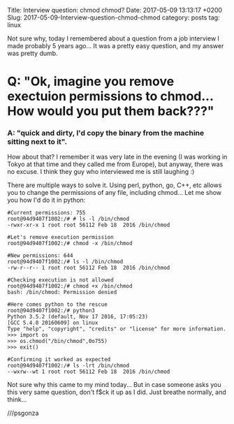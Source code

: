 Title: Interview question: chmod chmod?
Date: 2017-05-09 13:13:17 +0200
Slug: 2017-05-09-Interview-question-chmod-chmod
category: posts
tag: linux

Not sure why, today I remembered about a question from a job interview I made probably 5 years ago... It was a pretty easy question, and my answer was pretty dumb.

# Q: "Ok, imagine you remove exectuion permissions to chmod... How would you put them back???" 

### A: "quick and dirty, I'd copy the binary from the machine sitting next to it". 

How about that? I remember it was very late in the evening (I was working in Tokyo at that time and they called me from Europe), but anyway, there was no excuse. I think they guy who interviewed me is still laughing :)

There are multiple ways to solve it. Using perl, python, go, C++, etc allows you to change the permissions of any file, including chmod... Let me show you how I'd do it in python: 

```
#Current permissions: 755
root@94d9407f1002:/# # ls -l /bin/chmod
-rwxr-xr-x 1 root root 56112 Feb 18  2016 /bin/chmod

#Let's remove execution permission
root@94d9407f1002:/# chmod -x /bin/chmod

#New permissions: 644 
root@94d9407f1002:/# ls -l /bin/chmod
-rw-r--r-- 1 root root 56112 Feb 18  2016 /bin/chmod

#Checking execution is not allowed
root@94d9407f1002:/# chmod +x /bin/chmod
bash: /bin/chmod: Permission denied
 
#Here comes python to the rescue
root@94d9407f1002:/# python3
Python 3.5.2 (default, Nov 17 2016, 17:05:23)
[GCC 5.4.0 20160609] on linux
Type "help", "copyright", "credits" or "license" for more information.
>>> import os
>>> os.chmod("/bin/chmod",0o755)
>>> exit()

#Confirming it worked as expected
root@94d9407f1002:/# ls -lrt /bin/chmod
--wxrw--wt 1 root root 56112 Feb 18  2016 /bin/chmod
```

Not sure why this came to my mind today... But in case someone asks you this very same question, don't f$ck it up as I did. Just breathe normally, and think...

///psgonza

